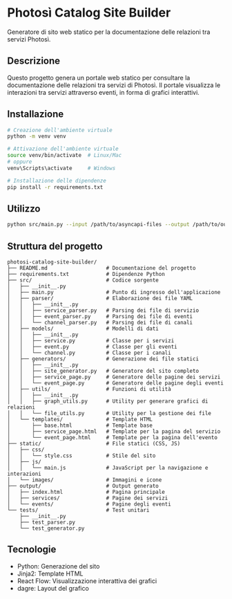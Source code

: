 # Photosì Catalog Site Builder

Generatore di sito web statico per la documentazione delle relazioni tra servizi Photosì.

## Descrizione

Questo progetto genera un portale web statico per consultare la documentazione delle relazioni tra servizi di Photosì. Il portale visualizza le interazioni tra servizi attraverso eventi, in forma di grafici interattivi.

## Installazione

```bash
# Creazione dell'ambiente virtuale
python -m venv venv

# Attivazione dell'ambiente virtuale
source venv/bin/activate  # Linux/Mac
# oppure
venv\Scripts\activate     # Windows

# Installazione delle dipendenze
pip install -r requirements.txt
```

## Utilizzo

```bash
python src/main.py --input /path/to/asyncapi-files --output /path/to/output
```

## Struttura del progetto

```
photosi-catalog-site-builder/
├── README.md                   # Documentazione del progetto
├── requirements.txt            # Dipendenze Python
├── src/                        # Codice sorgente
│   ├── __init__.py
│   ├── main.py                 # Punto di ingresso dell'applicazione
│   ├── parser/                 # Elaborazione dei file YAML
│   │   ├── __init__.py
│   │   ├── service_parser.py   # Parsing dei file di servizio
│   │   ├── event_parser.py     # Parsing dei file di eventi
│   │   └── channel_parser.py   # Parsing dei file di canali
│   ├── models/                 # Modelli di dati
│   │   ├── __init__.py
│   │   ├── service.py          # Classe per i servizi
│   │   ├── event.py            # Classe per gli eventi
│   │   └── channel.py          # Classe per i canali
│   ├── generators/             # Generazione dei file statici
│   │   ├── __init__.py
│   │   ├── site_generator.py   # Generatore del sito completo
│   │   ├── service_page.py     # Generatore delle pagine dei servizi
│   │   └── event_page.py       # Generatore delle pagine degli eventi
│   ├── utils/                  # Funzioni di utilità
│   │   ├── __init__.py
│   │   ├── graph_utils.py      # Utility per generare grafici di relazioni
│   │   └── file_utils.py       # Utility per la gestione dei file
│   └── templates/              # Template HTML
│       ├── base.html           # Template base
│       ├── service_page.html   # Template per la pagina del servizio
│       └── event_page.html     # Template per la pagina dell'evento
├── static/                     # File statici (CSS, JS)
│   ├── css/
│   │   └── style.css           # Stile del sito
│   ├── js/
│   │   └── main.js             # JavaScript per la navigazione e interazioni
│   └── images/                 # Immagini e icone
├── output/                     # Output generato
│   ├── index.html              # Pagina principale
│   ├── services/               # Pagine dei servizi
│   └── events/                 # Pagine degli eventi
└── tests/                      # Test unitari
    ├── __init__.py
    ├── test_parser.py
    └── test_generator.py
```

## Tecnologie

- Python: Generazione del sito
- Jinja2: Template HTML
- React Flow: Visualizzazione interattiva dei grafici
- dagre: Layout del grafico
